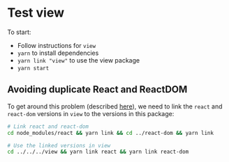 # Test view

To start:

- Follow instructions for `view`
- `yarn` to install dependencies
- `yarn link "view"` to use the view package
- `yarn start`

## Avoiding duplicate React and ReactDOM

To get around this problem (described [here](https://reactjs.org/warnings/invalid-hook-call-warning.html#duplicate-react)), we need to link the `react` and
`react-dom` versions in `view` to the versions in this package:

```sh
# Link react and react-dom
cd node_modules/react && yarn link && cd ../react-dom && yarn link

# Use the linked versions in view
cd ../../../view && yarn link react && yarn link react-dom
```
